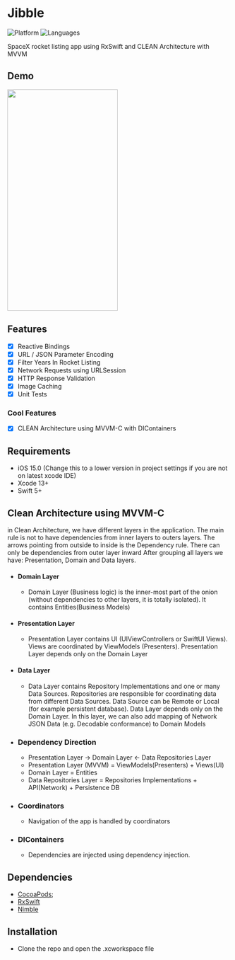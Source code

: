 # Jibble

![Platform](https://img.shields.io/badge/Platform-iOS-orange.svg)
![Languages](https://img.shields.io/badge/Language-Swift-orange.svg)

SpaceX rocket listing app using RxSwift and CLEAN Architecture with MVVM

## Demo
<img src="https://media.giphy.com/media/reZ39AUrr0J5RmrPTG/giphy.gif" width="250" height="500" />

## Features

- [x] Reactive Bindings 
- [x] URL / JSON Parameter Encoding
- [x] Filter Years In Rocket Listing
- [x] Network Requests using URLSession
- [x] HTTP Response Validation
- [x] Image Caching
- [x] Unit Tests

### Cool Features

- [x] CLEAN Architecture using MVVM-C with DIContainers

## Requirements

- iOS 15.0 (Change this to a lower version in project settings if you are not on latest xcode IDE)
- Xcode 13+
- Swift 5+

## Clean Architecture using MVVM-C
in Clean Architecture, we have different layers in the application. The main rule is not to have dependencies from inner layers to outers layers. The arrows pointing from outside to inside is the Dependency rule. There can only be dependencies from outer layer inward
After grouping all layers we have: Presentation, Domain and Data layers.
- #### Domain Layer 
  - Domain Layer (Business logic) is the inner-most part of the onion (without dependencies to other layers, it is totally isolated). It contains Entities(Business Models)
- #### Presentation Layer 
  - Presentation Layer contains UI (UIViewControllers or SwiftUI Views). Views are coordinated by ViewModels (Presenters). Presentation Layer depends only on the Domain Layer
- #### Data Layer
  - Data Layer contains Repository Implementations and one or many Data Sources. Repositories are responsible for coordinating data from different Data Sources. Data Source can be Remote or Local (for example persistent database). Data Layer depends only on the Domain Layer. In this layer, we can also add mapping of Network JSON Data (e.g. Decodable conformance) to Domain Models

- ### Dependency Direction
  - Presentation Layer -> Domain Layer <- Data Repositories Layer
  - Presentation Layer (MVVM) = ViewModels(Presenters) + Views(UI)
  - Domain Layer = Entities
  - Data Repositories Layer = Repositories Implementations + API(Network) + Persistence DB

- ### Coordinators
  - Navigation of the app is handled by coordinators

- ### DIContainers
  - Dependencies are injected using dependency injection.

## Dependencies

- [CocoaPods](https://cocoapods.org); 
- [RxSwift](https://github.com/ReactiveX/RxSwift)
- [Nimble](https://github.com/Quick/Nimble) 

## Installation

- Clone the repo and open the .xcworkspace file

